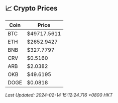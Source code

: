 ## 📈 Crypto Prices

| Coin | Price |
| ---- | ----- |
| BTC | $49717.5611 |
| ETH | $2652.9427 |
| BNB | $327.7797 |
| CRV | $0.5160 |
| ARB | $2.0382 |
| OKB | $49.6195 |
| DOGE | $0.0818 |

_Last Updated: 2024-02-14 15:12:24.716 +0800 HKT_
